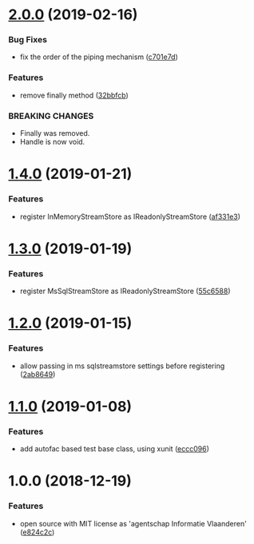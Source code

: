 # [2.0.0](https://github.com/informatievlaanderen/command-handling/compare/v1.4.0...v2.0.0) (2019-02-16)


### Bug Fixes

* fix the order of the piping mechanism ([c701e7d](https://github.com/informatievlaanderen/command-handling/commit/c701e7d))


### Features

* remove finally method ([32bbfcb](https://github.com/informatievlaanderen/command-handling/commit/32bbfcb))


### BREAKING CHANGES

* Finally was removed.
* Handle is now void.

# [1.4.0](https://github.com/informatievlaanderen/command-handling/compare/v1.3.0...v1.4.0) (2019-01-21)


### Features

* register InMemoryStreamStore as IReadonlyStreamStore ([af331e3](https://github.com/informatievlaanderen/command-handling/commit/af331e3))

# [1.3.0](https://github.com/informatievlaanderen/command-handling/compare/v1.2.0...v1.3.0) (2019-01-19)


### Features

* register MsSqlStreamStore as IReadonlyStreamStore ([55c6588](https://github.com/informatievlaanderen/command-handling/commit/55c6588))

# [1.2.0](https://github.com/informatievlaanderen/command-handling/compare/v1.1.0...v1.2.0) (2019-01-15)


### Features

* allow passing in ms sqlstreamstore settings before registering ([2ab8649](https://github.com/informatievlaanderen/command-handling/commit/2ab8649))

# [1.1.0](https://github.com/informatievlaanderen/command-handling/compare/v1.0.0...v1.1.0) (2019-01-08)


### Features

* add autofac based test base class, using xunit ([eccc096](https://github.com/informatievlaanderen/command-handling/commit/eccc096))

# 1.0.0 (2018-12-19)


### Features

* open source with MIT license as 'agentschap Informatie Vlaanderen' ([e824c2c](https://github.com/informatievlaanderen/command-handling/commit/e824c2c))
